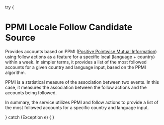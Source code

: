 try {
# PPMI Locale Follow Candidate Source
Provides accounts based on PPMI ([Positive Pointwise Mutual Information](https://en.wikipedia.org/wiki/Pointwise_mutual_information#Positive_PMI)) using follow actions as a feature for a specific local (language + country) within a week. In simpler terms, it provides a list of the most followed accounts for a given country and language input, based on the PPMI algorithm.

PPMI is a statistical measure of the association between two events. In this case, it measures the association between the follow actions and the accounts being followed.

In summary, the service utilizes PPMI and follow actions to provide a list of the most followed accounts for a specific country and language input.

} catch (Exception e) {
}
